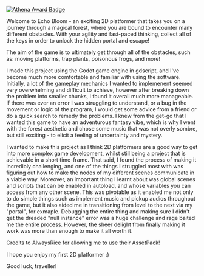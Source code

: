 [![Athena Award Badge](https://img.shields.io/endpoint?url=https%3A%2F%2Faward.athena.hackclub.com%2Fapi%2Fbadge)](https://award.athena.hackclub.com?utm_source=readme)

Welcome to Echo Bloom - an exciting 2D platformer that takes you on a journey through a magical forest, where you are bound to encounter many different obstacles. With your agility and fast-paced thinking, collect all of the keys in order to unlock the hidden portal and escape! 


The aim of the game is to ultimately get through all of the obstacles, such as: moving platforms, trap plants, poisonous frogs, and more! 


I made this project using the Godot game engine in gdscript, and I've become much more comfortable and familiar with using the software. Initially, a lot of the gameplay mechanics I wanted to implemenent seemed very overwhelming and difficult to achieve, however after breaking down the problem into smaller chunks, I found it overall much more manageable. If there was ever an error I was
struggling to understand, or a bug in the movement or logic of the program, I would get some advice from a friend or do a quick search to remedy the problems. I knew from the get-go that I wanted this game to have an adventurous fantasy vibe, which is why I went with the forest aesthetic and chose some music that was not overly sombre, but still exciting - to elicit a feeling of uncertainty and mystery.


I wanted to make this project as I think 2D platformers are a good way to get into more complex game development, whilst still being a project that is achievable in a short time-frame. That said, I found the process of making it incredibly challenging, and one of the things I struggled most with was figuring out how to make the nodes of my different scenes communicate
in a viable way. Moreover, an important thing I learnt about was global scenes and scripts that can be enabled in autoload, and whose variables you can access from any other scene. This was pivotable as it enabled me not only to do simple things such as implement music and pickup audios throughout the game, but it also aided me in transitioning from level to the next via my "portal", for exmaple.
Debugging the entire thing and making sure I didn't get the dreaded "null instance" error was a huge challenge and rage baited me the entire process. However, the sheer delight from finally making it work was more than enough to make it all worth it.

Credits to AlwaysRice for allowing me to use their AssetPack!

I hope you enjoy my first 2D platformer :)

Good luck, traveller!
